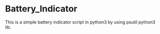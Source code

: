 # Battery_Indicator
This is a simple battery indicator script in python3 by using psutil python3 lib.
